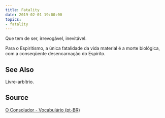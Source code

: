 ```yaml
---
title: Fatality
date: 2019-02-01 19:00:00
topics:
- fatality
---
```


Que tem de ser, irrevogável, inevitável.

Para o Espiritismo, a única fatalidade da vida material é a morte biológica, com a 
conseqüente desencarnação do Espírito. 

## See Also
Livre-arbítrio.

## Source
[O Consolador - Vocabulário (pt-BR)](http://www.oconsolador.com.br/linkfixo/vocabulario/principal.html)


